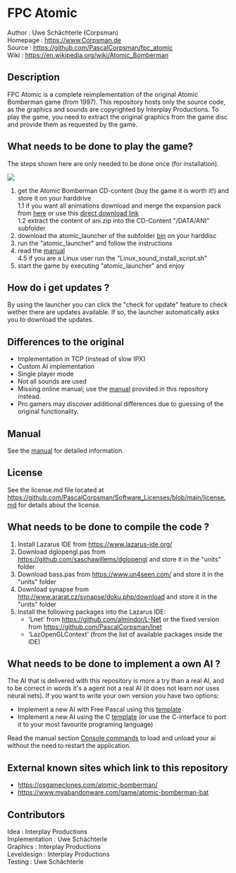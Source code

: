 # FPC Atomic

Author   : Uwe Schächterle (Corpsman)  
Homepage : https://www.Corpsman.de  
Source   : https://github.com/PascalCorpsman/fpc_atomic  
Wiki     : https://en.wikipedia.org/wiki/Atomic_Bomberman

## Description
FPC Atomic is a complete reimplementation of the original Atomic Bomberman game (from 1997). This repository hosts only the source code, as the graphics and sounds are copyrighted by Interplay Productions. To play the game, you need to extract the original graphics from the game disc and provide them as requested by the game.

## What needs to be done to play the game?
The steps shown here are only needed to be done once (for installation).

![](http://www.plantuml.com/plantuml/proxy?cache=no&src=https://raw.githubusercontent.com/PascalCorpsman/fpc_atomic/main/documentation/installation.plantuml)

1. get the Atomic Bomberman CD-content (buy the game it is worth it!) and store it on your harddrive  
   1.1 if you want all animations download and merge the expansion pack from [here](https://www.oocities.org/timessquare/tower/4056/ani.html) or use this [direct download link](https://www.oocities.org/timessquare/tower/4056/download/ani.zip)  
   1.2 extract the content of ani.zip into the CD-Content "/DATA/ANI" subfolder
2. download the atomic_launcher of the subfolder [bin](https://github.com/PascalCorpsman/fpc_atomic/tree/main/bin) on your harddisc
3. run the "atomic_launcher" and follow the instructions
4. read the [manual](MANUAL.md)  
4.5 if you are a Linux user run the "Linux_sound_install_script.sh"
1. start the game by executing "atomic_launcher" and enjoy

## How do i get updates ?
By using the launcher you can click the "check for update" feature to check wether there are updates available. If so, the launcher automatically asks you to download the updates.

## Differences to the original

- Implementation in TCP (instead of slow IPX)
- Custom AI implementation
- Single player mode
- Not all sounds are used
- Missing online manual; use the [manual](MANUAL.md) provided in this repository instead.
- Pro gamers may discover additional differences due to guessing of the original functionality.

## Manual
See the [manual](MANUAL.md) for detailed information.

## License
See the license.md file located at https://github.com/PascalCorpsman/Software_Licenses/blob/main/license.md for details about the license.

## What needs to be done to compile the code ?

1. Install Lazarus IDE from https://www.lazarus-ide.org/
2. Download dglopengl.pas from https://github.com/saschawillems/dglopengl and store it in the "units" folder
3. Download bass.pas from https://www.un4seen.com/ and store it in the "units" folder
4. Download synapse from http://www.ararat.cz/synapse/doku.php/download and store it in the "units" folder
5. Install the following packages into the Lazarus IDE:
    - 'Lnet' from https://github.com/almindor/L-Net or the fixed version from https://github.com/PascalCorpsman/lnet
    - 'LazOpenGLContext' (from the list of available packages inside the IDE)

## What needs to be done to implement a own AI ?

The AI that is delivered with this repository is more a try than a real AI, and to be correct in words it's a agent not a real AI (it does not learn nor uses neural nets). If you want to write your own version you have two options:

- Implement a new AI with Free Pascal using this [template](https://github.com/PascalCorpsman/fpc_atomic/tree/main/ai_empty)
- Implement a new AI using the C [template](https://github.com/PascalCorpsman/fpc_atomic/tree/main/ai_c) (or use the C-interface to port it to your most favourite programing language)

Read the manual section [Console commands](MANUAL.md#console-commands) to load and unload your ai without the need to restart the application.

## External known sites which link to this repository
- https://osgameclones.com/atomic-bomberman/
- https://www.myabandonware.com/game/atomic-bomberman-bat

## Contributors
Idea : Interplay Productions  
Implementation : Uwe Schächterle  
Graphics : Interplay Productions  
Leveldesign : Interplay Productions  
Testing : Uwe Schächterle

